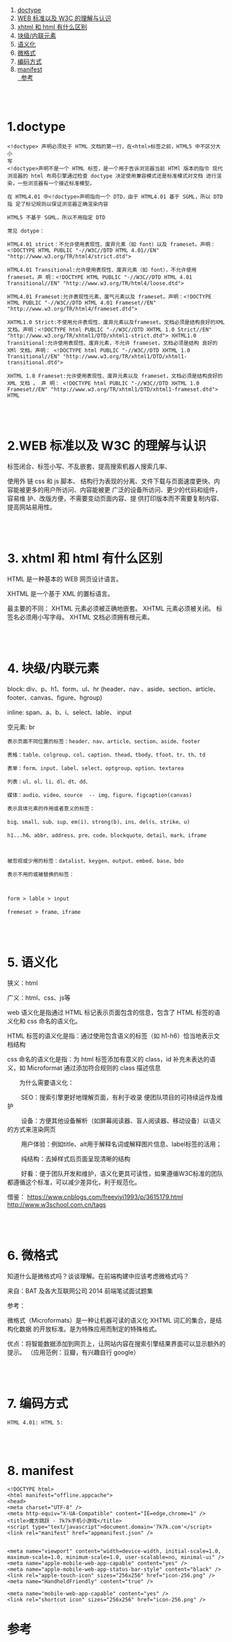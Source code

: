 ﻿1. <a href="#h1"> doctype </a>
2. <a href="#h2"> WEB 标准以及 W3C 的理解与认识 </a>
3. <a href="#h3"> xhtml 和 html 有什么区别 </a>
4. <a href="#h4"> 块级/内联元素</a>
5. <a href="#h5"> 语义化</a>
6. <a href="#h6"> 微格式</a>
7. <a href="#h7"> 编码方式</a>
8. <a href="#h8"> manifest</a>
   <br/><a href="#ck">  参考 </a>

  

  <br/><br/>

  ###  <h1 id="h1"> 1.doctype </h1>

  ```
<!doctype> 声明必须处于 HTML 文档的第一行，在<html>标签之前，HTML5 中不区分大小
写
<!doctype>声明不是一个 HTML 标签，是一个用于告诉浏览器当前 HTMl 版本的指令 现代浏览器的 html 布局引擎通过检查 doctype 决定使用兼容模式还是标准模式对文档 进行渲染，一些浏览器有一个接近标准模型。

在 HTML4.01 中<!doctype>声明指向一个 DTD，由于 HTML4.01 基于 SGML，所以 DTD 指 定了标记规则以保证浏览器正确渲染内容

HTML5 不基于 SGML，所以不用指定 DTD

常见 dotype：

HTML4.01 strict：不允许使用表现性、废弃元素（如 font）以及 frameset。声明：<!DOCTYPE HTML PUBLIC "-//W3C//DTD HTML 4.01//EN" "http://www.w3.org/TR/html4/strict.dtd">

HTML4.01 Transitional:允许使用表现性、废弃元素（如 font），不允许使用 frameset。声 明：<!DOCTYPE HTML PUBLIC "-//W3C//DTD HTML 4.01 Transitional//EN" "http://www.w3.org/TR/html4/loose.dtd">

HTML4.01 Frameset:允许表现性元素，废气元素以及 frameset。声明：<!DOCTYPE HTML PUBLIC "-//W3C//DTD HTML 4.01 Frameset//EN" "http://www.w3.org/TR/html4/frameset.dtd">

XHTML1.0 Strict:不使用允许表现性、废弃元素以及frameset。文档必须是结构良好的XML 文档。声明：<!DOCTYPE html PUBLIC "-//W3C//DTD XHTML 1.0 Strict//EN" "http://www.w3.org/TR/xhtml1/DTD/xhtml1-strict.dtd"> XHTML1.0 Transitional:允许使用表现性、废弃元素，不允许 frameset，文档必须是结构 良好的 XMl 文档。声明： <!DOCTYPE html PUBLIC "-//W3C//DTD XHTML 1.0 Transitional//EN" "http://www.w3.org/TR/xhtml1/DTD/xhtml1-transitional.dtd"> 

XHTML 1.0 Frameset:允许使用表现性、废弃元素以及 frameset，文档必须是结构良好的 XML 文档 。 声 明： <!DOCTYPE html PUBLIC "-//W3C//DTD XHTML 1.0 Frameset//EN" "http://www.w3.org/TR/xhtml1/DTD/xhtml1-frameset.dtd"> HTML
  ```

  <br/><br/>

  ###  <h1 id="h2"> 2.WEB 标准以及 W3C 的理解与认识 </h1>

标签闭合、标签小写、不乱嵌套、提高搜索机器人搜索几率、

使用外 链 css 和 js 脚本、 结构行为表现的分离、文件下载与页面速度更快、内容能被更多的用户所访问、内容能被更 广泛的设备所访问、更少的代码和组件，容易维 护、改版方便，不需要变动页面内容、提 供打印版本而不需要复制内容、提高网站易用性。 

<br/><br/>


  ###  <h1 id="h3"> 3. xhtml 和 html 有什么区别</h1>

HTML   是一种基本的 WEB 网页设计语言。

XHTML 是一个基于 XML 的置标语言。

最主要的不同： XHTML 元素必须被正确地嵌套。 XHTML 元素必须被关闭。 标签名必须用小写字母。 XHTML 文档必须拥有根元素。 

<br/><br/>

###  <h1 id="h4"> 4. 块级/内联元素 </h1>

block: div、p、h1、form、ul、hr (header、nav 、aside、section、article、footer、canvas、figure、hgroup)

inline: span、a、b、i、select、lable、 input

空元素: br

   ```
表示页面不同位置的标签：header、nav、article、section、aside、footer

表格：table、colgroup、col、caption、thead、tbody、tfoot、tr、th、td

表单：form、input、label、select、optgroup、option、textarea

列表：ul、ol、li、dl、dt、dd、

媒体：audio、video、source  -- img、figure、figcaption(canvas)

表示具体元素的作用或者意义的标签：

  big、small、sub、sup、em(i)、strong(b)、ins、del(s、strike、u)

  h1...h6、abbr、address、pre、code、blockquote、detail、mark、iframe

 

被忽视或少用的标签：datalist、keygen、output、embed、base、bdo

表示不用的或被替换的标签：

 

 form > lable > input 

 fremeset > frame、iframe
   ```

<br/><br/>

###  <h1 id="h5"> 5. 语义化 </h1>   

狭义：html

广义：html、css、js等

web 语义化是指通过 HTML 标记表示页面包含的信息，包含了 HTML 标签的语义化和 css 命名的语义化。

 HTML 标签的语义化是指：通过使用包含语义的标签（如 h1-h6）恰当地表示文档结构

 css 命名的语义化是指：为 html 标签添加有意义的 class，id 补充未表达的语义，如 Microformat 通过添加符合规则的 class 描述信息

　　为什么需要语义化：

　　 SEO：搜索引擎更好地理解页面，有利于收录 便团队项目的可持续运作及维护

　　 设备：方便其他设备解析（如屏幕阅读器、盲人阅读器、移动设备）以语义的方式来渲染网页

　　 用户体验：例如title、alt用于解释名词或解释图片信息、label标签的活用；

　　 纯结构：去掉样式后页面呈现清晰的结构

　　 好看：便于团队开发和维护，语义化更具可读性，如果遵循W3C标准的团队都遵循这个标准，可以减少差异化，利于规范化。

借鉴：
https://www.cnblogs.com/freeyiyi1993/p/3615179.html
http://www.w3school.com.cn/tags



<br/><br/>

###  <h1 id="h6"> 6. 微格式 </h1>   

知道什么是微格式吗？谈谈理解。在前端构建中应该考虑微格式吗？

来自：BAT 及各大互联网公司 2014 前端笔试面试题集

参考：

微格式（Microformats）是一种让机器可读的语义化 XHTML 词汇的集合，是结构化数据 的开放标准。是为特殊应用而制定的特殊格式。

优点：将智能数据添加到网页上，让网站内容在搜索引擎结果界面可以显示额外的提示。 （应用范例：豆瓣，有兴趣自行 google）

<br/><br/>

###  <h1 id="h7"> 7. 编码方式 </h1>   

``` HTML 4.01: HTML 5: ```

<br/><br/>

###  <h1 id="h8"> 8. manifest </h1>   

```
<!DOCTYPE html>
<html manifest="offline.appcache">
<head>
<meta charset="UTF-8" />
<meta http-equiv="X-UA-Compatible" content="IE=edge,chrome=1" />
<title>魔方跳跃 - 7k7k手机小游戏</title>
<script type="text/javascript">document.domain='7k7k.com'</script>
<link rel="manifest" href="appmanifest.json" />
 
 
<meta name="viewport" content="width=device-width, initial-scale=1.0, maximum-scale=1.0, minimum-scale=1.0, user-scalable=no, minimal-ui" />
<meta name="apple-mobile-web-app-capable" content="yes" />
<meta name="apple-mobile-web-app-status-bar-style" content="black" />
<link rel="apple-touch-icon" sizes="256x256" href="icon-256.png" />
<meta name="HandheldFriendly" content="true" />
 
<meta name="mobile-web-app-capable" content="yes" />
<link rel="shortcut icon" sizes="256x256" href="icon-256.png" />
```



  ###  <h1 id="ck"> 参考 </h1>

  

  
